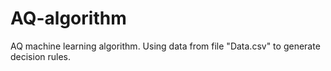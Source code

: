 # AQ-algorithm
AQ machine learning algorithm.
Using data from file "Data.csv" to generate decision rules.
